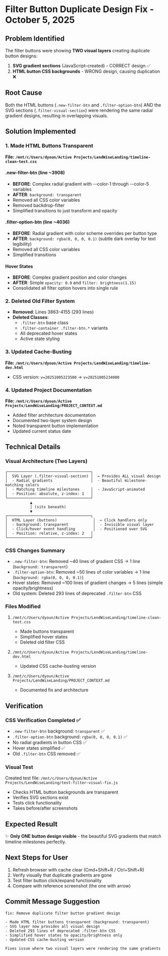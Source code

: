 # Filter Button Duplicate Design Fix - October 5, 2025

## Problem Identified
The filter buttons were showing **TWO visual layers** creating duplicate button designs:
1. **SVG gradient sections** (JavaScript-created) - CORRECT design ✅
2. **HTML button CSS backgrounds** - WRONG design, causing duplication ❌

## Root Cause
Both the HTML buttons (`.new-filter-btn` and `.filter-option-btn`) AND the SVG sections (`.filter-visual-section`) were rendering the same radial gradient designs, resulting in overlapping visuals.

## Solution Implemented

### 1. Made HTML Buttons Transparent
**File: `/mnt/c/Users/dyoun/Active Projects/LendWiseLanding/timeline-clean-test.css`**

#### .new-filter-btn (line ~3908)
- **BEFORE**: Complex radial gradient with --color-1 through --color-5 variables
- **AFTER**: `background: transparent`
- Removed all CSS color variables
- Removed backdrop-filter
- Simplified transitions to just transform and opacity

#### .filter-option-btn (line ~4036)
- **BEFORE**: Radial gradient with color scheme overrides per button type
- **AFTER**: `background: rgba(0, 0, 0, 0.1)` (subtle dark overlay for text legibility)
- Removed all CSS color variables
- Simplified transitions

#### Hover States
- **BEFORE**: Complex gradient position and color changes
- **AFTER**: Simple `opacity: 0.9` and `filter: brightness(1.15)`
- Consolidated all filter option hovers into single rule

### 2. Deleted Old Filter System
- **Removed**: Lines 3863-4155 (293 lines)
- **Deleted Classes**: 
  - `.filter-btn` base class
  - `.filter-container .filter-btn.*` variants
  - All deprecated hover states
  - Active state styling

### 3. Updated Cache-Busting
**File: `/mnt/c/Users/dyoun/Active Projects/LendWiseLanding/timeline-dev.html`**
- CSS version: `v=20251005223500` → `v=20251005234000`

### 4. Updated Project Documentation
**File: `/mnt/c/Users/dyoun/Active Projects/LendWiseLanding/PROJECT_CONTEXT.md`**
- Added filter architecture documentation
- Documented two-layer system design
- Noted transparent button implementation
- Updated current status date

## Technical Details

### Visual Architecture (Two Layers)
```
┌─────────────────────────────────────┐
│  SVG Layer (.filter-visual-section) │  ← Provides ALL visual design
│  - Radial gradients                 │  - Beautiful milestone-matching colors
│  - Matching timeline milestones     │  - JavaScript-animated
│  - Position: absolute, z-index: 1   │
└─────────────────────────────────────┘
           ▲
           │ (sits beneath)
           ▼
┌─────────────────────────────────────┐
│  HTML Layer (buttons)                │  ← Click handlers only
│  - background: transparent           │  - Invisible visual layer
│  - Click/hover event handling        │  - Positioned over SVG
│  - Position: relative, z-index: 2   │
└─────────────────────────────────────┘
```

### CSS Changes Summary
- `.new-filter-btn`: Removed ~40 lines of gradient CSS → 1 line (`background: transparent`)
- `.filter-option-btn`: Removed ~50 lines of color variables → 1 line (`background: rgba(0, 0, 0, 0.1)`)
- Hover states: Removed ~100 lines of gradient changes → 5 lines (simple opacity/brightness)
- Old system: Deleted 293 lines of deprecated `.filter-btn` CSS

### Files Modified
1. `/mnt/c/Users/dyoun/Active Projects/LendWiseLanding/timeline-clean-test.css`
   - Made buttons transparent
   - Simplified hover states
   - Deleted old filter CSS
   
2. `/mnt/c/Users/dyoun/Active Projects/LendWiseLanding/timeline-dev.html`
   - Updated CSS cache-busting version

3. `/mnt/c/Users/dyoun/Active Projects/LendWiseLanding/PROJECT_CONTEXT.md`
   - Documented fix and architecture

## Verification

### CSS Verification Completed ✅
- `.new-filter-btn` background: `transparent` ✅
- `.filter-option-btn` background: `rgba(0, 0, 0, 0.1)` ✅
- No radial gradients in button CSS ✅
- Hover states simplified ✅
- Old `.filter-btn` CSS removed ✅

### Visual Test
Created test file: `/mnt/c/Users/dyoun/Active Projects/LendWiseLanding/test-filter-visual-fix.js`
- Checks HTML button backgrounds are transparent
- Verifies SVG sections exist
- Tests click functionality
- Takes before/after screenshots

## Expected Result
✨ **Only ONE button design visible** - the beautiful SVG gradients that match timeline milestones perfectly.

## Next Steps for User
1. Refresh browser with cache clear (Cmd+Shift+R / Ctrl+Shift+R)
2. Verify visually that duplicate gradients are gone
3. Test filter button click/expand functionality
4. Compare with reference screenshot (the one with arrow)

## Commit Message Suggestion
```
fix: Remove duplicate filter button gradient design

- Made HTML filter buttons transparent (background: transparent)
- SVG layer now provides all visual design
- Deleted 293 lines of deprecated .filter-btn CSS
- Simplified hover states to opacity/brightness only
- Updated CSS cache-busting version

Fixes issue where two visual layers were rendering the same gradients
```
